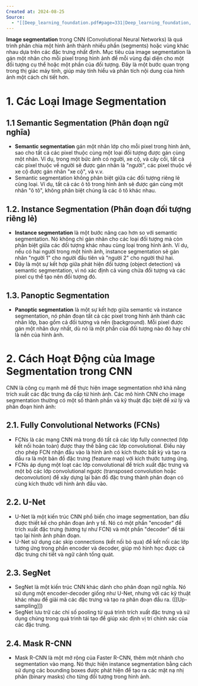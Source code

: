 ```yaml
---
Created at: 2024-08-25
Source:
  - "[[Deep_learning_foundation.pdf#page=331|Deep_learning_foundation, p.315]]"
---
```


**Image segmentation** trong CNN (Convolutional Neural Networks) là quá trình phân chia một hình ảnh thành nhiều phần (segments) hoặc vùng khác nhau dựa trên các đặc trưng nhất định. Mục tiêu của image segmentation là gán một nhãn cho mỗi pixel trong hình ảnh để mỗi vùng đại diện cho một đối tượng cụ thể hoặc một phần của đối tượng. Đây là một bước quan trọng trong thị giác máy tính, giúp máy tính hiểu và phân tích nội dung của hình ảnh một cách chi tiết hơn.

# 1. Các Loại Image Segmentation

## 1.1 Semantic Segmentation (Phân đoạn ngữ nghĩa)
   - **Semantic segmentation** gán một nhãn lớp cho mỗi pixel trong hình ảnh, sao cho tất cả các pixel thuộc cùng một loại đối tượng được gán cùng một nhãn. Ví dụ, trong một bức ảnh có người, xe cộ, và cây cối, tất cả các pixel thuộc về người sẽ được gán nhãn là "người", các pixel thuộc về xe cộ được gán nhãn "xe cộ", và v.v.
   - Semantic segmentation không phân biệt giữa các đối tượng riêng lẻ cùng loại. Ví dụ, tất cả các ô tô trong hình ảnh sẽ được gán cùng một nhãn "ô tô", không phân biệt chúng là các ô tô khác nhau.

## 1.2. Instance Segmentation (Phân đoạn đối tượng riêng lẻ)
   - **Instance segmentation** là một bước nâng cao hơn so với semantic segmentation. Nó không chỉ gán nhãn cho các loại đối tượng mà còn phân biệt giữa các đối tượng khác nhau cùng loại trong hình ảnh. Ví dụ, nếu có hai người trong một hình ảnh, instance segmentation sẽ gán nhãn "người 1" cho người đầu tiên và "người 2" cho người thứ hai.
   - Đây là một sự kết hợp giữa phát hiện đối tượng (object detection) và semantic segmentation, vì nó xác định cả vùng chứa đối tượng và các pixel cụ thể tạo nên đối tượng đó.

## 1.3. Panoptic Segmentation
   - **Panoptic segmentation** là một sự kết hợp giữa semantic và instance segmentation, nó phân đoạn tất cả các pixel trong hình ảnh thành các nhãn lớp, bao gồm cả đối tượng và nền (background). Mỗi pixel được gán một nhãn duy nhất, dù nó là một phần của đối tượng nào đó hay chỉ là nền của hình ảnh.

# 2. Cách Hoạt Động của Image Segmentation trong CNN

CNN là công cụ mạnh mẽ để thực hiện image segmentation nhờ khả năng trích xuất các đặc trưng đa cấp từ hình ảnh. Các mô hình CNN cho image segmentation thường có một số thành phần và kỹ thuật đặc biệt để xử lý và phân đoạn hình ảnh:

## 2.1. Fully Convolutional Networks (FCNs)
   - FCNs là các mạng CNN mà trong đó tất cả các lớp fully connected (lớp kết nối hoàn toàn) được thay thế bằng các lớp convolutional. Điều này cho phép FCN nhận đầu vào là hình ảnh có kích thước bất kỳ và tạo ra đầu ra là một bản đồ đặc trưng (feature map) với kích thước tương ứng.
   - FCNs áp dụng một loạt các lớp convolutional để trích xuất đặc trưng và một bộ các lớp convolutional ngược (transposed convolution hoặc deconvolution) để xây dựng lại bản đồ đặc trưng thành phân đoạn có cùng kích thước với hình ảnh đầu vào.

## 2.2. U-Net
   - U-Net là một kiến trúc CNN phổ biến cho image segmentation, ban đầu được thiết kế cho phân đoạn ảnh y tế. Nó có một phần "encoder" để trích xuất đặc trưng (tương tự như FCN) và một phần "decoder" để tái tạo lại hình ảnh phân đoạn.
   - U-Net sử dụng các skip connections (kết nối bỏ qua) để kết nối các lớp tương ứng trong phần encoder và decoder, giúp mô hình học được cả đặc trưng chi tiết và ngữ cảnh tổng quát.

## 2.3. SegNet
   - SegNet là một kiến trúc CNN khác dành cho phân đoạn ngữ nghĩa. Nó sử dụng một encoder-decoder giống như U-Net, nhưng với các kỹ thuật khác nhau để giải mã các đặc trưng và tạo ra phân đoạn đầu ra. ([[Up-sampling]])
   - SegNet lưu trữ các chỉ số pooling từ quá trình trích xuất đặc trưng và sử dụng chúng trong quá trình tái tạo để giúp xác định vị trí chính xác của các đặc trưng.


## 2.4. Mask R-CNN
   - Mask R-CNN là một mở rộng của Faster R-CNN, thêm một nhánh cho segmentation vào mạng. Nó thực hiện instance segmentation bằng cách sử dụng các bounding boxes được phát hiện để tạo ra các mặt nạ nhị phân (binary masks) cho từng đối tượng trong hình ảnh.

